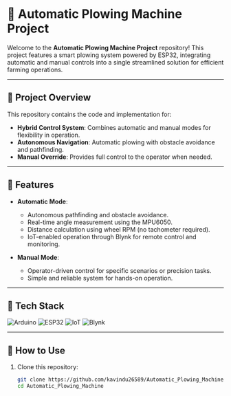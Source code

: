 # 🤖 Automatic Plowing Machine Project

Welcome to the **Automatic Plowing Machine Project** repository! This project features a smart plowing system powered by ESP32, integrating automatic and manual controls into a single streamlined solution for efficient farming operations.

---

## 🧪 **Project Overview**

This repository contains the code and implementation for:
- **Hybrid Control System**: Combines automatic and manual modes for flexibility in operation.
- **Autonomous Navigation**: Automatic plowing with obstacle avoidance and pathfinding.
- **Manual Override**: Provides full control to the operator when needed.

---

## 🌟 **Features**

- **Automatic Mode**:
  - Autonomous pathfinding and obstacle avoidance.
  - Real-time angle measurement using the MPU6050.
  - Distance calculation using wheel RPM (no tachometer required).
  - IoT-enabled operation through Blynk for remote control and monitoring.

- **Manual Mode**:
  - Operator-driven control for specific scenarios or precision tasks.
  - Simple and reliable system for hands-on operation.

---

## 🔧 **Tech Stack**

![Arduino](https://img.shields.io/badge/-Arduino-00979D?logo=arduino&logoColor=white&style=flat)
![ESP32](https://img.shields.io/badge/-ESP32-00979D?logo=espressif&logoColor=white&style=flat)
![IoT](https://img.shields.io/badge/-IoT-blue?style=flat&logo=internet-of-things)
![Blynk](https://img.shields.io/badge/-Blynk-00979D?logo=blynk&logoColor=white&style=flat)

---

## 🚀 **How to Use**

1. Clone this repository:
   ```bash
   git clone https://github.com/kavindu26589/Automatic_Plowing_Machine.git
   cd Automatic_Plowing_Machine
